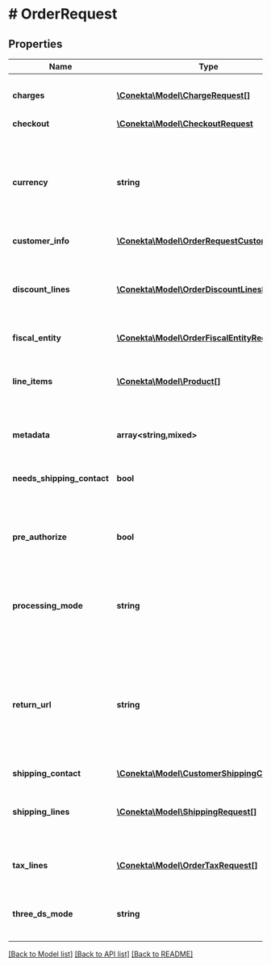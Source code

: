 # # OrderRequest

## Properties

Name | Type | Description | Notes
------------ | ------------- | ------------- | -------------
**charges** | [**\Conekta\Model\ChargeRequest[]**](ChargeRequest.md) | List of [charges](https://developers.conekta.com/v2.1.0/reference/orderscreatecharge) that are applied to the order | [optional]
**checkout** | [**\Conekta\Model\CheckoutRequest**](CheckoutRequest.md) |  | [optional]
**currency** | **string** | Currency with which the payment will be made. It uses the 3-letter code of the [International Standard ISO 4217.](https://es.wikipedia.org/wiki/ISO_4217) |
**customer_info** | [**\Conekta\Model\OrderRequestCustomerInfo**](OrderRequestCustomerInfo.md) |  |
**discount_lines** | [**\Conekta\Model\OrderDiscountLinesRequest[]**](OrderDiscountLinesRequest.md) | List of [discounts](https://developers.conekta.com/v2.1.0/reference/orderscreatediscountline) that are applied to the order. You must have at least one discount. | [optional]
**fiscal_entity** | [**\Conekta\Model\OrderFiscalEntityRequest**](OrderFiscalEntityRequest.md) |  | [optional]
**line_items** | [**\Conekta\Model\Product[]**](Product.md) | List of [products](https://developers.conekta.com/v2.1.0/reference/orderscreateproduct) that are sold in the order. You must have at least one product. |
**metadata** | **array<string,mixed>** | Metadata associated with the order | [optional]
**needs_shipping_contact** | **bool** | Allows you to fill out the shipping information at checkout | [optional]
**pre_authorize** | **bool** | Indicates whether the order charges must be preauthorized | [optional] [default to false]
**processing_mode** | **string** | Indicates the processing mode for the order, either ecommerce, recurrent or validation. | [optional]
**return_url** | **string** | Indicates the redirection callback upon completion of the 3DS2 flow. Do not use this parameter if your order has a checkout parameter | [optional]
**shipping_contact** | [**\Conekta\Model\CustomerShippingContacts**](CustomerShippingContacts.md) |  | [optional]
**shipping_lines** | [**\Conekta\Model\ShippingRequest[]**](ShippingRequest.md) | List of [shipping costs](https://developers.conekta.com/v2.1.0/reference/orderscreateshipping). If the online store offers digital products. | [optional]
**tax_lines** | [**\Conekta\Model\OrderTaxRequest[]**](OrderTaxRequest.md) | List of [taxes](https://developers.conekta.com/v2.1.0/reference/orderscreatetaxes) that are applied to the order. | [optional]
**three_ds_mode** | **string** | Indicates the 3DS2 mode for the order, either smart or strict. | [optional]

[[Back to Model list]](../../README.md#models) [[Back to API list]](../../README.md#endpoints) [[Back to README]](../../README.md)
